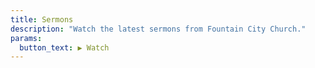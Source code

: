 ```yaml
---
title: Sermons
description: "Watch the latest sermons from Fountain City Church."
params:
  button_text: ▶︎ Watch
---
```

